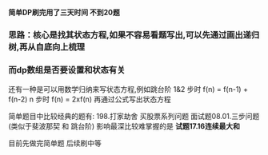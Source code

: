 #### 简单DP刷完用了三天时间 不到20题
### 思路：核心是找其状态方程,如果不容易看题写出,可以先通过画出递归树,再从自底向上梳理
### 而dp数组是否要设置和状态有关


还有一种是可以用数学归纳来写状态方程,例如跳台阶 1&2 步时 f(n) = f(n-1) + f(n-2)
                                            n 步时  f(n) = 2xf(n) 再通过公式写出状态方程

简单题目中比较经典的题有: 198.打家劫舍  买股票系列问题  面试题08.01.三步问题(类似于斐波那契 和 跳台阶)  影响最深比较难掌握的是 __试题17.16连续最大和__

目前先做完简单题  后续刷中等